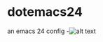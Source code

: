 dotemacs24
==========

an emacs 24 config
-![alt text](http://api.img.tips/jackangers.imgix.net/chester.png?class=github "github class")
